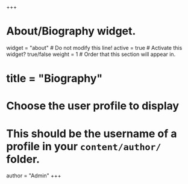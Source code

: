 +++
# About/Biography widget.
widget = "about"  # Do not modify this line!
active = true  # Activate this widget? true/false
weight = 1  # Order that this section will appear in.

# title = "Biography"

# Choose the user profile to display
# This should be the username of a profile in your `content/author/` folder.
author = "Admin"
+++
